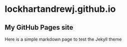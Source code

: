 # lockhartandrewj.github.io
## My GitHub Pages site
Here is a simple markdown page to test the Jekyll theme
